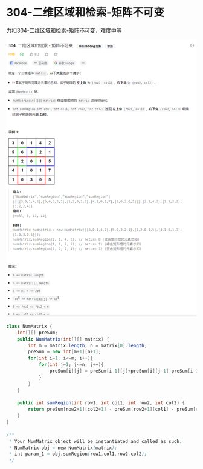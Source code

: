 # 304-二维区域和检索-矩阵不可变

[力扣304-二维区域和检索-矩阵不可变](https://leetcode.cn/problems/range-sum-query-2d-immutable/)，难度中等

![image-20230819103911320](https://raw.githubusercontent.com/lqyspace/mypic/master/PicBed/202308200933836.png)

```java
class NumMatrix {
	int[][] preSum;
    public NumMatrix(int[][] matrix) {
		int m = matrix.length, n = matrix[0].length;
        preSum = new int[m+1][n+1];
        for(int i=1; i<=m; i++){
            for(int j=1; j<=n; j++){
                preSum[i][j] = preSum[i-1][j]+preSum[i][j-1]-preSum[i-1][j-1]+matrix[i-1][j-1];
            }
        }
    }
    
    public int sumRegion(int row1, int col1, int row2, int col2) {
		return preSum[row2+1][col2+1] - preSum[row2+1][col1] - preSum[row1][col2+1] + preSum[row1][col1];
    }
}

/**
 * Your NumMatrix object will be instantiated and called as such:
 * NumMatrix obj = new NumMatrix(matrix);
 * int param_1 = obj.sumRegion(row1,col1,row2,col2);
 */
```

